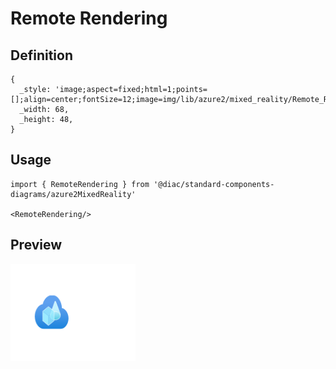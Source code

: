 # Remote Rendering

## Definition

```
{
  _style: 'image;aspect=fixed;html=1;points=[];align=center;fontSize=12;image=img/lib/azure2/mixed_reality/Remote_Rendering.svg;strokeColor=none;',
  _width: 68,
  _height: 48,
}
```

## Usage

```
import { RemoteRendering } from '@diac/standard-components-diagrams/azure2MixedReality'

<RemoteRendering/>
```

## Preview

<img src="./remote-rendering.png" width="200"/>
